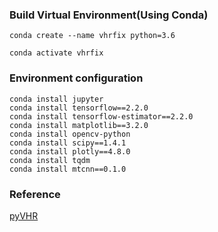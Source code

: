 <h3>Build Virtual Environment(Using Conda) </h3>

```text
conda create --name vhrfix python=3.6

conda activate vhrfix
```


<h3>Environment configuration</h3>

```text
conda install jupyter
conda install tensorflow==2.2.0
conda install tensorflow-estimator==2.2.0
conda install matplotlib==3.2.0
conda install opencv-python
conda install scipy==1.4.1 
conda install plotly==4.8.0
conda install tqdm
conda install mtcnn==0.1.0
```

<h3>Reference</h3>
<a href='https://github.com/phuselab/pyVHR'> pyVHR</a>
